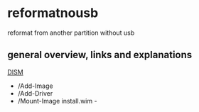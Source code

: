 # reformatnousb
reformat from another partition without usb

## general overview, links and explanations
[DISM](https://docs.microsoft.com/en-us/windows-hardware/manufacture/desktop/what-is-dism?view=windows-11)
* /Add-Image
* /Add-Driver
* /Mount-Image
install.wim - 
